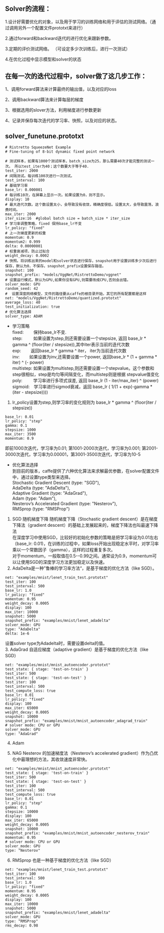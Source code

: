 ## Solver的流程：

1.设计好需要优化的对象，以及用于学习的训练网络和用于评估的测试网络。（通过调用另外一个配置文件prototxt来进行）

2.通过forward和backward迭代的进行优化来跟新参数。

3.定期的评价测试网络。 （可设定多少次训练后，进行一次测试）

4.在优化过程中显示模型和solver的状态

## 在每一次的迭代过程中，solver做了这几步工作：

1、调用forward算法来计算最终的输出值，以及对应的loss

2、调用backward算法来计算每层的梯度

3、根据选用的slover方法，利用梯度进行参数更新

4、记录并保存每次迭代的学习率、快照，以及对应的状态。
## solver_funetune.prototxt
```
# Ristretto SqueezeNet Example
# Fine-tuning of 8-bit dynamic fixed point network

# 测试样本，如果有1000个测试样本，batch_size为25，那么需要40次才能完整的测试一次。 所以test_iter为40；这个数要大于等于40.
test_iter: 2000
# 间隔测试。每训练100次进行一次测试。
test_interval: 100
# 基础学习率
base_lr: 0.000001
# 每训练10次，在屏幕上显示一次。如果设置为0，则不显示。
display: 10
# 最大迭代次数。这个数设置太小，会导致没有收敛，精确度很低。设置太大，会导致震荡，浪费时间。
max_iter: 2000
iter_size:16  #global batch size = batch_size * iter_size
# 学习率调整策略，fixed 保持base_lr不变
lr_policy: "fixed"
# 上一次梯度更新的权重
momentum: 0.9
momentum2: 0.999
delta: 0.00000001
# 权重衰减项，防止过拟合
weight_decay: 0.0002
# 快照。将训练出来的model和solver状态进行保存，snapshot用于设置训练多少次后进行保存，默认为0，不保存。snapshot_prefix设置保存路径。
snapshot: 100
snapshot_prefix: "models/VggNet/RistrettoDemo/vggnet"
# 设置运行模式。默认为GPU,如果你没有GPU,则需要改成CPU,否则会出错。
solver_mode: GPU
random_seed: 42
#  设置深度网络模型，文件的路径要从caffe的根目录开始，其它的所有配置都是这样
net: "models/VggNet/RistrettoDemo/quantized.prototxt"
average_loss: 40
test_initialization: true
# 优化算法选择
solver_type: ADAM
```
- 学习策略  
fixed:　　 保持base_lr不变.  
step: 　　 如果设置为step,则还需要设置一个stepsize,  返回 base_lr * gamma ^ (floor(iter / stepsize)),其中iter表示当前的迭代次数  
exp:   　　返回base_lr * gamma ^ iter， iter为当前迭代次数  
inv:　　    如果设置为inv,还需要设置一个power, 返回base_lr * (1 + gamma * iter) ^ (- power)  
multistep: 如果设置为multistep,则还需要设置一个stepvalue。这个参数和step很相似，step是均匀等间隔变化，而multistep则是根据                                   stepvalue值变化  
poly: 　　  学习率进行多项式误差, 返回 base_lr (1 - iter/max_iter) ^ (power)  
sigmoid:　学习率进行sigmod衰减，返回 base_lr ( 1/(1 + exp(-gamma * (iter - stepsize))))   
1. lr_policy设置为step,则学习率的变化规则为 base_lr * gamma ^ (floor(iter / stepsize))
```
base_lr: 0.01 
lr_policy: "step"
gamma: 0.1   
stepsize: 1000  
max_iter: 3500 
momentum: 0.9
```
即前1000次迭代，学习率为0.01; 第1001-2000次迭代，学习率为0.001; 第2001-3000次迭代，学习率为0.00001，第3001-3500次迭代，学习率为10-5  

- 优化算法选择  
到目前的版本，caffe提供了六种优化算法来求解最优参数，在solver配置文件中，通过设置type类型来选择。  
Stochastic Gradient Descent (type: "SGD"),  
AdaDelta (type: "AdaDelta"),  
Adaptive Gradient (type: "AdaGrad"),  
Adam (type: "Adam"),   
Nesterov’s Accelerated Gradient (type: "Nesterov"),  
RMSprop (type: "RMSProp")    

1. SGD 随机梯度下降
   随机梯度下降（Stochastic gradient descent）是在梯度下降法（gradient descent）的基础上发展起来的，梯度下降法也叫最速下降法    
   在深度学习中使用SGD，比较好的初始化参数的策略是把学习率设为0.01左右（base_lr: 0.01)，在训练的过程中，如果loss开始出现稳定水平时，对学习率乘以一个常数因子（gamma），这样的过程重复多次。  
   对于momentum，一般取值在0.5--0.99之间。通常设为0.9，momentum可以让使用SGD的深度学习方法更加稳定以及快速。
2. AdaDelta是一种”鲁棒的学习率方法“，是基于梯度的优化方法（like SGD）。  
```
net: "examples/mnist/lenet_train_test.prototxt"
test_iter: 100
test_interval: 500
base_lr: 1.0
lr_policy: "fixed"
momentum: 0.95
weight_decay: 0.0005
display: 100
max_iter: 10000
snapshot: 5000
snapshot_prefix: "examples/mnist/lenet_adadelta"
solver_mode: GPU
type: "AdaDelta"
delta: 1e-6
```
设置solver type为Adadelta时，需要设置delta的值。  
3. AdaGrad 自适应梯度（adaptive gradient）是基于梯度的优化方法（like SGD）  
```
net: "examples/mnist/mnist_autoencoder.prototxt"
test_state: { stage: 'test-on-train' }
test_iter: 500
test_state: { stage: 'test-on-test' }
test_iter: 100
test_interval: 500
test_compute_loss: true
base_lr: 0.01
lr_policy: "fixed"
display: 100
max_iter: 65000
weight_decay: 0.0005
snapshot: 10000
snapshot_prefix: "examples/mnist/mnist_autoencoder_adagrad_train"
# solver mode: CPU or GPU
solver_mode: GPU
type: "AdaGrad"
```

4. Adam   

5. NAG Nesterov 的加速梯度法（Nesterov’s accelerated gradient）作为凸优化中最理想的方法，其收敛速度非常快。  
```
net: "examples/mnist/mnist_autoencoder.prototxt"
test_state: { stage: 'test-on-train' }
test_iter: 500
test_state: { stage: 'test-on-test' }
test_iter: 100
test_interval: 500
test_compute_loss: true
base_lr: 0.01
lr_policy: "step"
gamma: 0.1
stepsize: 10000
display: 100
max_iter: 65000
weight_decay: 0.0005
snapshot: 10000
snapshot_prefix: "examples/mnist/mnist_autoencoder_nesterov_train"
momentum: 0.95
# solver mode: CPU or GPU
solver_mode: GPU
type: "Nesterov"
```
6. RMSprop  也是一种基于梯度的优化方法（like SGD）  
```
net: "examples/mnist/lenet_train_test.prototxt"
test_iter: 100
test_interval: 500
base_lr: 1.0
lr_policy: "fixed"
momentum: 0.95
weight_decay: 0.0005
display: 100
max_iter: 10000
snapshot: 5000
snapshot_prefix: "examples/mnist/lenet_adadelta"
solver_mode: GPU
type: "RMSProp"
rms_decay: 0.98
```

